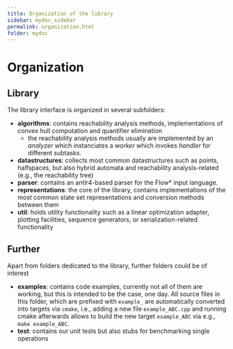 ```yaml
---
title: Organization of the library
sidebar: mydoc_sidebar
permalink: organization.html
folder: mydoc
---
```


# Organization

## Library
The library interface is organized in several subfolders:

* __algorithms__: contains reachability analysis methods, implementations of convex hull computation and quantifier
  elimination
  * the reachability analysis methods usually are implemented by an _analyzer_ which instanciates a _worker_ which
    invokes _handler_ for different subtasks.
* __datastructures__: collects most common datastructures such as points, halfspaces, but also hybrid automata and
  reachability analysis-related (e.g., the reachability tree)
* __parser__: contains an antlr4-based parser for the Flow* input language.
* __representations__: the core of the library, contains implementations of the most common state set representations
  and conversion methods between them
* __util__: holds utility functionality such as a linear optimization adapter, plotting facilities, sequence generators,
  or serialization-related functionality

## Further

Apart from folders dedicated to the library, further folders could be of interest

* __examples__: contains code examples, currently not all of them are working, but this is intended to be the
  case, one day. All source files in this folder, which are prefixed with `example_` are automatically converted into
  targets via `cmake`, i.e., adding a new file `example_ABC.cpp` and running cmake afterwards allows to build the new
  target `example_ABC` via e.g., `make example_ABC`.
* __test__: contains our unit tests but also stubs for benchmarking single operations